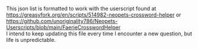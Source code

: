 This json list is formatted to work with the userscript found at <br>
https://greasyfork.org/en/scripts/514982-neopets-crossword-helper or <br>
https://github.com/unoriginality786/Neopets-Userscripts/blob/main/FaerieCrosswordHelper <br>
I intend to keep updating this file every time I encounter a new question, but life is unpredictable.
